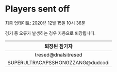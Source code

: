 # Players sent off
최종 업데이트: 2020년 12월 15일 10시 36분


경기 중 오류가 발생하는 경우 자동으로 퇴장됩니다.


| 퇴장된 참가자 |
|:---:|
| tresed@dnalsitresed |
| SUPERULTRACAPSSHONGZZANG@dudcodi |